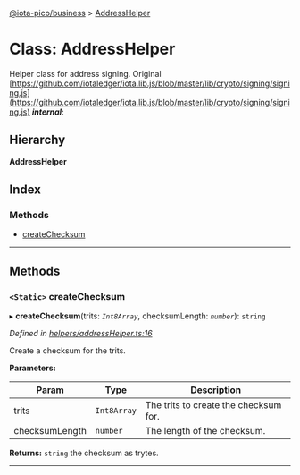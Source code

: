 [@iota-pico/business](../README.md) > [AddressHelper](../classes/addresshelper.md)

# Class: AddressHelper

Helper class for address signing. Original [https://github.com/iotaledger/iota.lib.js/blob/master/lib/crypto/signing/signing.js](https://github.com/iotaledger/iota.lib.js/blob/master/lib/crypto/signing/signing.js)
*__internal__*: 

## Hierarchy

**AddressHelper**

## Index

### Methods

* [createChecksum](addresshelper.md#createchecksum)

---

## Methods

<a id="createchecksum"></a>

### `<Static>` createChecksum

▸ **createChecksum**(trits: *`Int8Array`*, checksumLength: *`number`*): `string`

*Defined in [helpers/addressHelper.ts:16](https://github.com/iota-pico/business/blob/d578214/src/helpers/addressHelper.ts#L16)*

Create a checksum for the trits.

**Parameters:**

| Param | Type | Description |
| ------ | ------ | ------ |
| trits | `Int8Array` |  The trits to create the checksum for. |
| checksumLength | `number` |  The length of the checksum. |

**Returns:** `string`
the checksum as trytes.

___

